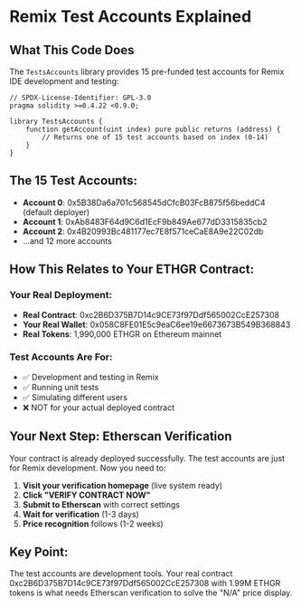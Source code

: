 # Remix Test Accounts Explained

## What This Code Does

The `TestsAccounts` library provides 15 pre-funded test accounts for Remix IDE development and testing:

```solidity
// SPDX-License-Identifier: GPL-3.0
pragma solidity >=0.4.22 <0.9.0;

library TestsAccounts {
    function getAccount(uint index) pure public returns (address) {
        // Returns one of 15 test accounts based on index (0-14)
    }
}
```

## The 15 Test Accounts:
- **Account 0**: 0x5B38Da6a701c568545dCfcB03FcB875f56beddC4 (default deployer)
- **Account 1**: 0xAb8483F64d9C6d1EcF9b849Ae677dD3315835cb2
- **Account 2**: 0x4B20993Bc481177ec7E8f571ceCaE8A9e22C02db
- ...and 12 more accounts

## How This Relates to Your ETHGR Contract:

### Your Real Deployment:
- **Real Contract**: 0xc2B6D375B7D14c9CE73f97Ddf565002CcE257308
- **Your Real Wallet**: 0x058C8FE01E5c9eaC6ee19e6673673B549B368843
- **Real Tokens**: 1,990,000 ETHGR on Ethereum mainnet

### Test Accounts Are For:
- ✅ Development and testing in Remix
- ✅ Running unit tests
- ✅ Simulating different users
- ❌ NOT for your actual deployed contract

## Your Next Step: Etherscan Verification

Your contract is already deployed successfully. The test accounts are just for Remix development. Now you need to:

1. **Visit your verification homepage** (live system ready)
2. **Click "VERIFY CONTRACT NOW"** 
3. **Submit to Etherscan** with correct settings
4. **Wait for verification** (1-3 days)
5. **Price recognition** follows (1-2 weeks)

## Key Point:
The test accounts are development tools. Your real contract 0xc2B6D375B7D14c9CE73f97Ddf565002CcE257308 with 1.99M ETHGR tokens is what needs Etherscan verification to solve the "N/A" price display.